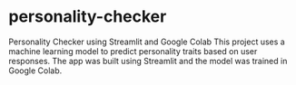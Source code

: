 # personality-checker
Personality Checker using Streamlit and Google Colab
This project uses a machine learning model to predict personality traits based on user responses. The app was built using Streamlit and the model was trained in Google Colab.
